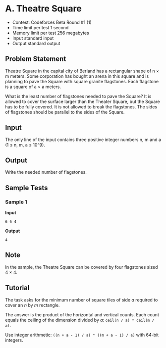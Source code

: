 # A. Theatre Square

- Contest: Codeforces Beta Round #1 (1)
- Time limit per test 1 second
- Memory limit per test 256 megabytes
- Input standard input
- Output standard output

## Problem Statement

Theatre Square in the capital city of Berland has a rectangular shape of n × m meters. Some corporation has bought an arena in this square and is planning to pave the Square with square granite flagstones. Each flagstone is a square of a × a meters.

What is the least number of flagstones needed to pave the Square? It is allowed to cover the surface larger than the Theater Square, but the Square has to be fully covered. It is not allowed to break the flagstones. The sides of flagstones should be parallel to the sides of the Square.

## Input

The only line of the input contains three positive integer numbers n, m and a (1 ≤ n, m, a ≤ 10^9).

## Output

Write the needed number of flagstones.

## Sample Tests

### Sample 1

**Input**

```text
6 6 4
```

**Output**

```text
4
```

## Note

In the sample, the Theatre Square can be covered by four flagstones sized 4 × 4.

## Tutorial

The task asks for the minimum number of square tiles of side *a* required to cover an *n* by *m* rectangle.

The answer is the product of the horizontal and vertical counts. Each count equals the ceiling of the dimension divided by *a*: `ceil(n / a) * ceil(m / a)`.

Use integer arithmetic: `((n + a - 1) / a) * ((m + a - 1) / a)` with 64-bit integers.
